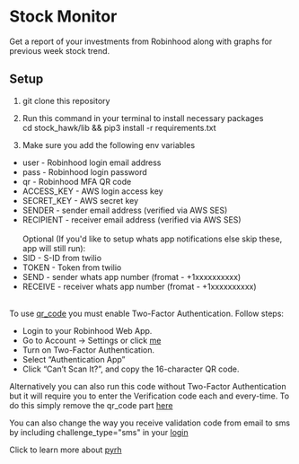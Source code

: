 # Stock Monitor
Get a report of your investments from Robinhood along with graphs for previous week stock trend. 

## Setup

1. git clone this repository

2. Run this command in your terminal to install necessary packages<br/>cd stock_hawk/lib && pip3 install -r requirements.txt

2. Make sure you add the following env variables
* user - Robinhood login email address
* pass - Robinhood login password
* qr - Robinhood MFA QR code
* ACCESS_KEY - AWS login access key
* SECRET_KEY - AWS secret key
* SENDER - sender email address (verified via AWS SES)
* RECIPIENT - receiver email address (verified via AWS SES)
<br/><br/>Optional (If you'd like to setup whats app notifications else skip these, app will still run):
* SID - S-ID from twilio
* TOKEN - Token from twilio
* SEND - sender whats app number (fromat - +1xxxxxxxxxx)
* RECEIVE - receiver whats app number (fromat - +1xxxxxxxxxx)<br><br>

To use [qr_code](https://github.com/thevickypedia/robinhood_monitor/blob/master/robinhood.py#L29) you must enable Two-Factor Authentication. Follow steps:
* Login to your Robinhood Web App.
* Go to Account -> Settings or click [me](https://robinhood.com/account/settings)
* Turn on Two-Factor Authentication.
* Select “Authentication App”
* Click “Can’t Scan It?”, and copy the 16-character QR code.

Alternatively you can also run this code without Two-Factor Authentication but it will require you to enter the Verification code each and every-time. To do this simply remove the qr_code part [here](https://github.com/thevickypedia/robinhood_tracker/blob/master/robinhood.py#L30)

You can also change the way you receive validation code from email to sms by including challenge_type="sms" in your [login](https://github.com/thevickypedia/robinhood_tracker/blob/master/robinhood.py#L30)

Click to learn more about [pyrh](https://pypi.org/project/pyrh/)
